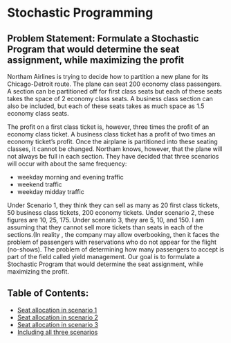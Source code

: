 # Stochastic Programming
##  Problem Statement: Formulate a Stochastic Program that would determine the seat assignment, while maximizing the profit
Northam Airlines is trying to decide how to partition a new plane for its Chicago-Detroit route. The plane can seat 200 economy class passengers. A section can be partitioned off for first class seats but each of these seats takes the space of 2 economy class seats. A business class section can also be included, but each of these seats takes as much space as 1.5 economy class seats. 

The profit on a first class ticket is, however, three times the profit of an economy class ticket. A business class ticket has a profit of two times an economy ticket’s profit. Once the airplane is partitioned into these seating classes, it cannot be changed. Northam knows, however, that the plane will not always be full in each section. They have decided that three scenarios will occur with about the same frequency: 
* weekday morning and evening traffic
* weekend traffic
* weekday midday traffic

Under Scenario 1, they think they can sell as many as 20 first class tickets, 50 business class tickets, 200 economy tickets. Under scenario 2, these figures are 10, 25, 175. Under scenario 3, they are 5, 10, and 150.
I am assuming that they cannot sell more tickets than seats in each of the sections.(In reality , the company may allow overbooking, then it faces the problem of passengers with reservations who do not appear for the flight (no-shows). The problem of determining how many passengers to accept is part of the field called yield management. 
Our goal is to formulate a Stochastic Program that would determine the seat assignment, while maximizing the profit.

## Table of Contents:
* [Seat allocation in scenario 1](https://github.com/shrilekha17/Optimization/blob/master/Scenario_1_Final.py)
* [Seat allocation in scenario 2](https://github.com/shrilekha17/Optimization/blob/master/Scenario_2_Final.py)
* [Seat allocation in scenario 3](https://github.com/shrilekha17/Optimization/blob/master/Scenario_3_Final.py)
* [Including all three scenarios](https://github.com/shrilekha17/Optimization/blob/master/Stochastic_Model_Final.py)
